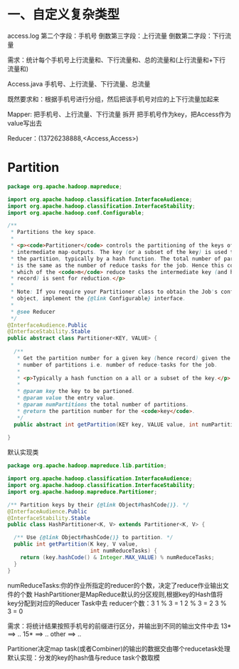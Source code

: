 # 一、自定义复杂类型

access.log
    第二个字段：手机号
    倒数第三字段：上行流量
    倒数第二字段：下行流量

需求：统计每个手机号上行流量和、下行流量和、总的流量和(上行流量和+下行流量和)

Access.java
    手机号、上行流量、下行流量、总流量

既然要求和：根据手机号进行分组，然后把该手机号对应的上下行流量加起来

Mapper: 把手机号、上行流量、下行流量 拆开
    把手机号作为key，把Access作为value写出去

Reducer：(13726238888,<Access,Access>)

# Partition

```java
package org.apache.hadoop.mapreduce;

import org.apache.hadoop.classification.InterfaceAudience;
import org.apache.hadoop.classification.InterfaceStability;
import org.apache.hadoop.conf.Configurable;

/** 
 * Partitions the key space.
 * 
 * <p><code>Partitioner</code> controls the partitioning of the keys of the 
 * intermediate map-outputs. The key (or a subset of the key) is used to derive
 * the partition, typically by a hash function. The total number of partitions
 * is the same as the number of reduce tasks for the job. Hence this controls
 * which of the <code>m</code> reduce tasks the intermediate key (and hence the 
 * record) is sent for reduction.</p>
 * 
 * Note: If you require your Partitioner class to obtain the Job's configuration
 * object, implement the {@link Configurable} interface.
 * 
 * @see Reducer
 */
@InterfaceAudience.Public
@InterfaceStability.Stable
public abstract class Partitioner<KEY, VALUE> {
  
  /** 
   * Get the partition number for a given key (hence record) given the total 
   * number of partitions i.e. number of reduce-tasks for the job.
   *   
   * <p>Typically a hash function on a all or a subset of the key.</p>
   *
   * @param key the key to be partioned.
   * @param value the entry value.
   * @param numPartitions the total number of partitions.
   * @return the partition number for the <code>key</code>.
   */
  public abstract int getPartition(KEY key, VALUE value, int numPartitions);
  
}
```

默认实现类
```java
package org.apache.hadoop.mapreduce.lib.partition;

import org.apache.hadoop.classification.InterfaceAudience;
import org.apache.hadoop.classification.InterfaceStability;
import org.apache.hadoop.mapreduce.Partitioner;

/** Partition keys by their {@link Object#hashCode()}. */
@InterfaceAudience.Public
@InterfaceStability.Stable
public class HashPartitioner<K, V> extends Partitioner<K, V> {

  /** Use {@link Object#hashCode()} to partition. */
  public int getPartition(K key, V value,
                          int numReduceTasks) {
    return (key.hashCode() & Integer.MAX_VALUE) % numReduceTasks;
  }
}

```


numReduceTasks:你的作业所指定的reducer的个数，决定了reduce作业输出文件的个数
HashPartitioner是MapReduce默认的分区规则,根据key的Hash值将key分配到对应的Reducer Task中去
reducer个数：3
1 % 3 = 1
2 % 3 = 2
3 % 3 = 0

需求：将统计结果按照手机号的前缀进行区分，并输出到不同的输出文件中去
    13* ==> ..
    15* ==> ..
    other ==> ..

Partitioner决定map task(或者Combiner)的输出的数据交由哪个reducetask处理
默认实现：分发的key的hash值与reduce task个数取模
